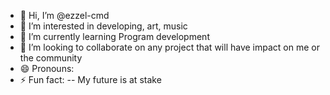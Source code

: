 - 👋 Hi, I’m @ezzel-cmd
- 👀 I’m interested in developing, art, music
- 🌱 I’m currently learning Program development
- 💞️ I’m looking to collaborate on any project that will have impact on me or the community
- 😄 Pronouns: 
- ⚡ Fun fact: -- My future is at stake

<!---
ezzel-cmd/ezzel-cmd is a ✨ special ✨ repository because its `README.md` (this file) appears on your GitHub profile.
You can click the Preview link to take a look at your changes.
--->
